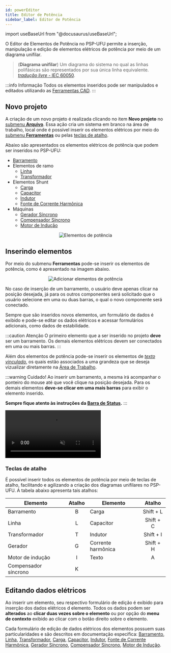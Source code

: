 ```yaml
---
id: powerEditor
title: Editor de Potência
sidebar_label: Editor de Potência
---
```

import useBaseUrl from "@docusaurus/useBaseUrl";

<link rel="stylesheet" href={useBaseUrl("katex/katex.min.css")} />

O Editor de Elementos de Potência no PSP-UFU permite a inserção, manipulação e edição de elementos elétricos de potência por meio de um diagrama unifilar.

>(**Diagrama unifilar**) Um diagrama do sistema no qual as linhas polifásicas são representados por sua única linha equivalente. [*tradução livre* - IEC 60050](
http://www.electropedia.org/iev/iev.nsf/display?openform&ievref=601-02-04).

:::info Informação
Todos os elementos inseridos pode ser manipulados e editados utilizando as [Ferramentas CAD](cadTools).
:::

## Novo projeto
A criação de um novo projeto é realizada clicando no item **Novo projeto** no [submenu **Arquivo**](mainScreen#menu-ribbon). Essa ação cria um sistema em branco na área de trabalho, local onde é possível inserir os elementos elétricos por meio do [submenu **Ferramentas**](mainScreen#menu-ribbon) ou pelas [teclas de atalho](powerEditor#teclas-de-atalho).

Abaixo são apresentados os elementos elétricos de potência que podem ser inseridos no PSP-UFU:
- [Barramento](bus)
- Elementos de ramo
	- [Linha](line)
	- [Transformador](transformer)
- Elementos Shunt
	- [Carga](load)
	- [Capacitor](capacitor)
	- [Indutor](inductor)
	- [Fonte de Corrente Harmônica](harmSource)
- Máquinas
	- [Gerador Síncrono](syncGenerator)
	- [Compensador Síncrono](syncMotor)
	- [Motor de Indução](indMotor)

<div><center><img src={useBaseUrl("images/powerElements.svg")} alt="Elementos de potência" title="Elementos de potência" /></center></div>

## Inserindo elementos
Por meio do submenu **Ferramentas** pode-se inserir os elementos de potência, como é apresentado na imagem abaixo.

<div><center><img src={useBaseUrl("images/addPowerElements.png")} alt="Adicionar elementos de potência" title="Adicionar elementos de potência" /></center></div>

No caso de inserção de um barramento, o usuário deve apenas clicar na posição desejada, já para os outros componentes será solicitado que o usuário selecione em uma ou duas barras, o qual o novo componente será conectado.

Sempre que são inseridos novos elementos, um formulário de dados é exibido e pode-se editar os dados elétricos e acessar formulários adicionais, como dados de estabilidade.

:::caution Atenção
O primeiro elemento que a ser inserido no projeto **deve** ser um barramento. Os demais elementos elétricos devem ser conectados em uma ou mais barras.
:::

Além dos elementos de potência pode-se inserir os elementos de *[texto vinculado](text)*, os quais estão associados a uma grandeza que se deseja vizualizar diretamente na [Área de Trabalho](mainScreen#área-de-trabalho).

:::warning Cuidado!
Ao inserir um barramento, a mesma irá acompanhar o ponteiro do mouse até que você clique na posição desejada. Para os demais elementos **deve-se clicar em uma mais barras** para exibir o elemento inserido.

**Sempre fique atento às instruções da [Barra de Status](mainScreen#barra-de-status).**
:::

<video autoPlay loop muted playsInline controls>
  <source src= "/PSP/videos/timelapseBuild.mp4" type="video/mp4" />
</video>

### Teclas de atalho
É possível inserir todos os elementos de potência por meio de teclas de atalho, facilitando e agilizando a criação dos diagramas unifilares no PSP-UFU. A tabela abaixo apresenta tais atalhos:

| Elemento             | Atalho    | Elemento             | Atalho    |
| -------------------- | :-------: | -------------------- | :-------: |
| Barramento           | B         | Carga                | Shift + L |
| Linha                | L         | Capacitor            | Shift + C |
| Transformador        | T         | Indutor              | Shift + I |
| Gerador              | G         | Corrente harmônica   | Shift + H |
| Motor de indução     | I         | Texto                | A         |
| Compensador síncrono | K         |

## Editando dados elétricos
Ao inserir um elemento, seu respectivo formulário de edição é exibido para inserção dos dados elétricos d elemento. Todos os dados podem ser **alterados** ao **clicar duas vezes sobre o elemento** ou por opção do **menu de contexto** exibido ao clicar com o botão direito sobre o elemento.

Cada formulário de edição de dados elétricos dos elementos possuem suas particularidades e são descritos em documentação específica: [Barramento](bus), [Linha](line), [Transformador](transformer), [Carga](load), [Capacitor](capacitor), [Indutor](inductor), [Fonte de Corrente Harmônica](harmSource), [Gerador Síncrono](syncGenerator), [Compensador Síncrono](syncMotor), [Motor de Indução](indMotor).
